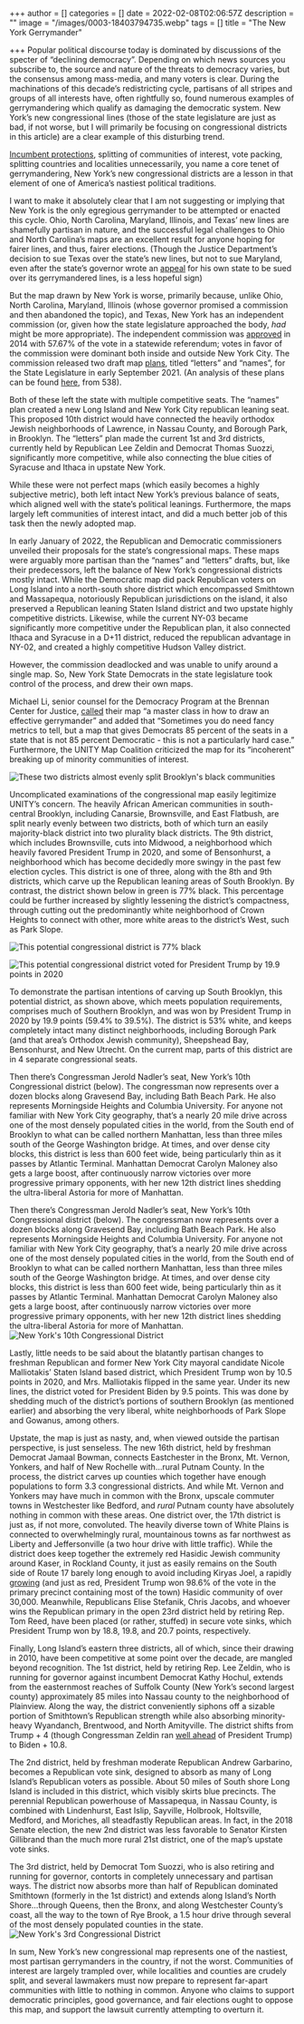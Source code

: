 +++
author = []
categories = []
date = 2022-02-08T02:06:57Z
description = ""
image = "/images/0003-18403794735.webp"
tags = []
title = "The New York Gerrymander"

+++
Popular political discourse today is dominated by discussions of the specter of “declining democracy”. Depending on which news sources you subscribe to, the source and nature of the threats to democracy varies, but the consensus among mass-media, and many voters is clear. During the machinations of this decade’s redistricting cycle, partisans of all stripes and groups of all interests have, often rightfully so, found numerous examples of gerrymandering which qualify as damaging the democratic system. New York’s new congressional lines (those of the state legislature are just as bad, if not worse, but I will primarily be focusing on congressional districts in this article) are a clear example of this disturbing trend.

[Incumbent protections](https://jewishinsider.com/2022/02/with-a-target-on-her-back-carolyn-maloney-gets-lift-from-new-map/), splitting of communities of interest, vote packing, splitting countries and localities unnecessarily, you name a core tenet of gerrymandering, New York’s new congressional districts are a lesson in that element of one of America’s nastiest political traditions.

I want to make it absolutely clear that I am not suggesting or implying that New York is the only egregious gerrymander to be attempted or enacted this cycle. Ohio, North Carolina, Maryland, Illinois, and Texas’ new lines are shamefully partisan in nature, and the successful legal challenges to Ohio and North Carolina’s maps are an excellent result for anyone hoping for fairer lines, and thus, fairer elections. (Though the Justice Department’s decision to sue Texas over the state’s new lines, but not to sue Maryland, even after the state’s governor wrote an [appeal](https://www.wsj.com/articles/merrick-garland-please-sue-my-state-maryland-larry-hogan-texas-gerrymandering-voting-rights-11639757168?mod=hp_opin_pos_2#cxrecs_s) for his own state to be sued over its gerrymandered lines, is a less hopeful sign)

But the map drawn by New York is worse, primarily because, unlike Ohio, North Carolina, Maryland, Illinois (whose governor promised a commission and then abandoned the topic), and Texas, New York has an independent commission (or, given how the state legislature approached the body, _had_ might be more appropriate). The independent commission was [approved](https://www.elections.ny.gov/NYSBOE/elections/2014/general/2014GeneralElectionProp1.pdf) in 2014 with 57.67% of the vote in a statewide referendum; votes in favor of the commission were dominant both inside and outside New York City. The commission released two draft map [plans](https://www.nyirc.gov/plans), titled “letters” and “names”, for the State Legislature in early September 2021. (An analysis of these plans can be found [here](https://projects.fivethirtyeight.com/redistricting-2022-maps/new-york/), from 538).

Both of these left the state with multiple competitive seats. The “names” plan created a new Long Island and New York City republican leaning seat. This proposed 10th district would have connected the heavily orthodox Jewish neighborhoods of Lawrence, in Nassau County, and Borough Park, in Brooklyn. The “letters” plan made the current 1st and 3rd districts, currently held by Republican Lee Zeldin and Democrat Thomas Suozzi, significantly more competitive, while also connecting the blue cities of Syracuse and Ithaca in upstate New York.

While these were not perfect maps (which easily becomes a highly subjective metric), both left intact New York’s previous balance of seats, which aligned well with the state’s political leanings. Furthermore, the maps largely left communities of interest intact, and did a much better job of this task then the newly adopted map.

In early January of 2022, the Republican and Democratic commissioners unveiled their proposals for the state’s congressional maps. These maps were arguably more partisan than the “names” and “letters” drafts, but, like their predecessors, left the balance of New York’s congressional districts mostly intact. While the Democratic map did pack Republican voters on Long Island into a north-south shore district which encompassed Smithtown and Massapequa, notoriously Republican jurisdictions on the island, it also preserved a Republican leaning Staten Island district and two upstate highly competitive districts. Likewise, while the current NY-03 became significantly more competitive under the Republican plan, it also connected Ithaca and Syracuse in a D+11 district, reduced the republican advantage in NY-02, and created a highly competitive Hudson Valley district.

However, the commission deadlocked and was unable to unify around a single map. So, New York State Democrats in the state legislature took control of the process, and drew their own maps.

Michael Li, senior counsel for the Democracy Program at the Brennan Center for Justice, [called](https://www.nytimes.com/2022/02/02/nyregion/redistricting-gerrymandering-ny.html) their map “a master class in how to draw an effective gerrymander” and added that “Sometimes you do need fancy metrics to tell, but a map that gives Democrats 85 percent of the seats in a state that is not 85 percent Democratic - this is not a particularly hard case.” Furthermore, the UNITY Map Coalition criticized the map for its “incoherent” breaking up of minority communities of interest.

![These two districts almost evenly split Brooklyn's black communities](/images/8th-and-9th-cds.png "New York's 8th and 9th Congressional Districts")

Uncomplicated examinations of the congressional map easily legitimize UNITY’s concern. The heavily African American communities in south-central Brooklyn, including Canarsie, Brownsville, and East Flatbush, are split nearly evenly between two districts, both of which turn an easily majority-black district into two plurality black districts. The 9th district, which includes Brownsville, cuts into Midwood, a neighborhood which heavily favored President Trump in 2020, and some of Bensonhurst, a neighborhood which has become decidedly more swingy in the past few election cycles. This district is one of three, along with the 8th and 9th districts, which carve up the Republican leaning areas of South Brooklyn. By contrast, the district shown below in green is 77% black. This percentage could be further increased by slightly lessening the district’s compactness, through cutting out the predominantly white neighborhood of Crown Heights to connect with other, more white areas to the district’s West, such as Park Slope.

![This potential congressional district is 77% black](/images/black-district-se-brooklyn.png "A Majority Black District in Brooklyn")

![This potential congressional district voted for President Trump by 19.9 points in 2020](/images/t-19-district-brooklyn.png "A Trump +20 District In Brooklyn")

To demonstrate the partisan intentions of carving up South Brooklyn, this potential district, as shown above, which meets population requirements, comprises much of Southern Brooklyn, and was won by President Trump in 2020 by 19.9 points (59.4% to 39.5%). The district is 53% white, and keeps completely intact many distinct neighborhoods, including Borough Park (and that area’s Orthodox Jewish community), Sheepshead Bay, Bensonhurst, and New Utrecht. On the current map, parts of this district are in 4 separate congressional seats.

Then there’s Congressman Jerold Nadler’s seat, New York’s 10th Congressional district (below). The congressman now represents over a dozen blocks along Gravesend Bay, including Bath Beach Park. He also represents Morningside Heights and Columbia University. For anyone not familiar with New York City geography, that’s a nearly 20 mile drive across one of the most densely populated cities in the world, from the South end of Brooklyn to what can be called northern Manhattan, less than three miles south of the George Washington bridge. At times, and over dense city blocks, this district is less than 600 feet wide, being particularly thin as it passes by Atlantic Terminal. Manhattan Democrat Carolyn Maloney also gets a large boost, after continuously narrow victories over more progressive primary opponents, with her new 12th district lines shedding the ultra-liberal Astoria for more of Manhattan. 

Then there’s Congressman Jerold Nadler’s seat, New York’s 10th Congressional district (below). The congressman now represents over a dozen blocks along Gravesend Bay, including Bath Beach Park. He also represents Morningside Heights and Columbia University. For anyone not familiar with New York City geography, that’s a nearly 20 mile drive across one of the most densely populated cities in the world, from the South end of Brooklyn to what can be called northern Manhattan, less than three miles south of the George Washington bridge. At times, and over dense city blocks, this district is less than 600 feet wide, being particularly thin as it passes by Atlantic Terminal. Manhattan Democrat Carolyn Maloney also gets a large boost, after continuously narrow victories over more progressive primary opponents, with her new 12th district lines shedding the ultra-liberal Astoria for more of Manhattan.![](/images/ny-10-screenshot.png "New York's 10th Congressional District")

Lastly, little needs to be said about the blatantly partisan changes to freshman Republican and former New York City mayoral candidate Nicole Malliotakis’ Staten Island based district, which President Trump won by 10.5 points in 2020, and Mrs. Malliotakis flipped in the same year. Under its new lines, the district voted for President Biden by 9.5 points. This was done by shedding much of the district’s portions of southern Brooklyn (as mentioned earlier) and absorbing the very liberal, white neighborhoods of Park Slope and Gowanus, among others.

Upstate, the map is just as nasty, and, when viewed outside the partisan perspective, is just senseless. The new 16th district, held by freshman Democrat Jamaal Bowman, connects Eastchester in the Bronx, Mt. Vernon, Yonkers, and half of New Rochelle with…rural Putnam County. In the process, the district carves up counties which together have enough populations to form 3.3 congressional districts. And while Mt. Vernon and Yonkers may have much in common with the Bronx, upscale commuter towns in Westchester like Bedford, and _rural_ Putnam county have absolutely nothing in common with these areas. One district over, the 17th district is just as, if not more, convoluted. The heavily diverse town of White Plains is connected to overwhelmingly rural, mountainous towns as far northwest as Liberty and Jeffersonville (a two hour drive with little traffic). While the district does keep together the extremely red Hasidic Jewish community around Kaser, in Rockland County, it just as easily remains on the South side of Route 17 barely long enough to avoid including Kiryas Joel, a rapidly [growing](https://www.recordonline.com/story/news/local/2021/08/13/census-kiryas-joel-grew-leads-orange-population/8115187002/) (and just as red, President Trump won 98.6% of the vote in the primary precinct containing most of the town) Hasidic community of over 30,000. Meanwhile, Republicans Elise Stefanik, Chris Jacobs, and whoever wins the Republican primary in the open 23rd district held by retiring Rep. Tom Reed, have been placed (or rather, stuffed) in secure vote sinks, which President Trump won by 18.8, 19.8, and 20.7 points, respectively.

Finally, Long Island’s eastern three districts, all of which, since their drawing in 2010, have been competitive at some point over the decade, are mangled beyond recognition. The 1st district, held by retiring Rep. Lee Zeldin, who is running for governor against incumbent Democrat Kathy Hochul, extends from the easternmost reaches of Suffolk County (New York’s second largest county) approximately 85 miles into Nassau county to the neighborhood of Plainview. Along the way, the district conveniently siphons off a sizable portion of Smithtown’s Republican strength while also absorbing minority-heavy Wyandanch, Brentwood, and North Amityville. The district shifts from Trump + 4 (though Congressman Zeldin ran [well ahead](https://projects.newsday.com/long-island/how-long-island-voted-2020/?election=2020%20General&position=U.S.%20Congress&region=1st%20Congressional%20District) of President Trump) to Biden + 10.8.

The 2nd district, held by freshman moderate Republican Andrew Garbarino, becomes a Republican vote sink, designed to absorb as many of Long Island’s Republican voters as possible. About 50 miles of South shore Long Island is included in this district, which visibly skirts blue precincts. The perennial Republican powerhouse of Massapequa, in Nassau County, is combined with Lindenhurst, East Islip, Sayville, Holbrook, Holtsville, Medford, and Moriches, all steadfastly Republican areas. In fact, in the 2018 Senate election, the new 2nd district was less favorable to Senator Kirsten Gillibrand than the much more rural 21st district, one of the map’s upstate vote sinks.

The 3rd district, held by Democrat Tom Suozzi, who is also retiring and running for governor, contorts in completely unnecessary and partisan ways. The district now absorbs more than half of Republican dominated Smithtown (formerly in the 1st district) and extends along Island’s North Shore…through Queens, then the Bronx, and along Westchester County’s coast, all the way to the town of Rye Brook, a 1.5 hour drive through several of the most densely populated counties in the state.![](/images/ny-03.png "New York's 3rd Congressional District")

In sum, New York’s new congressional map represents one of the nastiest, most partisan gerrymanders in the country, if not the worst. Communities of interest are largely trampled over, while localities and counties are crudely split, and several lawmakers must now prepare to represent far-apart communities with little to nothing in common. Anyone who claims to support democratic principles, good governance, and fair elections ought to oppose this map, and support the lawsuit currently attempting to overturn it.